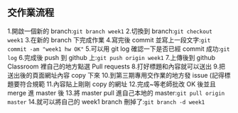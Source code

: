 ## 交作業流程
1.開啟一個新的 branch:`git branch week1`
2.切換到 branch:`git checkout week1`
3.在新的 branch 下完成作業
4.寫完後 commit 並寫上一段文字:`git commit -am "week1 hw OK"`
5.可以用 git log 確認一下是否已經 commit 成功:`git log`
6.完成後 push 到 github 上:`git push origin week1`
7.上傳後到 github Classroom 裡自己的地方點選 Pull requests
8.打好標題和內容就可以送出
9.把送出後的頁面網址內容 copy 下來
10.到第三期專用交作業的地方發 issue (記得標題要符合規範
11.內容貼上剛剛 copy 的網址
12.完成~等老師批改 OK 後並且 merge 進 master 後
13.將 master pull 進自己本地的 master:`git pull origin master`
14.就可以將自己的 week1 branch 刪掉了:`git branch -d week1`
